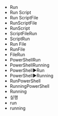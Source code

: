 - Run
- Run Script
- Run ScriptFile
- RunScriptFile
- RunScript
- ScriptFileRun
- ScriptRun
- Run File
- RunFile
- FileRun
- PowerShellRun
- PowerShellRunning
- PowerShell▶️Run
- PowerShell▶️Running
- RunPowerShell
- RunningPowerShell
- Running
- 실행
- run
- running